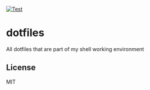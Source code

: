 [![Test](https://github.com/escalate/dotfiles/actions/workflows/test.yml/badge.svg?branch=master&event=push)](https://github.com/escalate/dotfiles/actions/workflows/test.yml)

# dotfiles

All dotfiles that are part of my shell working environment

## License

MIT
